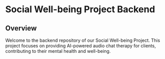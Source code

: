 # Social Well-being Project Backend

## Overview

Welcome to the backend repository of our Social Well-being Project. This project focuses on providing AI-powered audio chat therapy for clients, contributing to their mental health and well-being.
